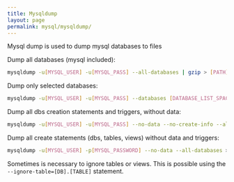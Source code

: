 ```yaml
---
title: Mysqldump
layout: page
permalink: mysql/mysqldump/
---
```


Mysql dump is used to dump mysql databases to files

Dump all databases (mysql included):

```bash
mysqldump -u[MYSQL_USER] -u[MYSQL_PASS] --all-databases | gzip > [PATH].gz
```

Dump only selected databases:

```bash
mysqldump -u[MYSQL_USER] -u[MYSQL_PASS] --databases [DATABASE_LIST_SPACE_SEPARATED] | gzip > [PATH].gz
```

Dump all dbs creation statements and triggers, without data:

```bash
mysqldump -u[MYSQL_USER] -u[MYSQL_PASS] --no-data --no-create-info --all-databases --routines > [PATH]
```

Dump all create statements (dbs, tables, views) without data and triggers:

```bash
mysqldump -u[MYSQL_USER] -p[MYSQL_PASSWORD] --no-data --all-databases > [PATH]
```

Sometimes is necessary to ignore tables or views. This is possible using the `--ignore-table=[DB].[TABLE]` statement.
